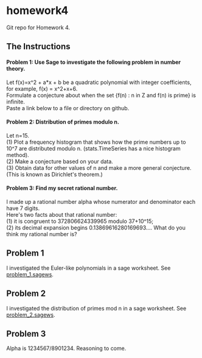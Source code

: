 homework4
=========

Git repo for Homework 4.

## The Instructions

#### Problem 1: Use Sage to investigate the following problem in number theory. 

Let f(x)=x^2 + a*x + b be a quadratic polynomial with integer coefficients, for example, f(x) = x^2+x+6.    
Formulate a conjecture about when the set {f(n) : n in Z and f(n) is prime} is infinite.     
Paste a link below to a file or directory on github.    

#### Problem 2: Distribution of primes modulo n.  

Let n=15.    
(1) Plot a frequency histogram that shows how the prime numbers up to 10^7 are distributed modulo n. (stats.TimeSeries has a nice histogram method).    
(2) Make a conjecture based on your data.    
(3) Obtain data for other values of n and make a more general conjecture. (This is known as Dirichlet's theorem.)    

#### Problem 3: Find my secret rational number.

I made up a rational number alpha whose numerator and denominator each have 7 digits.     
Here's two facts about that rational number:    
(1) it is congruent to 372806624339965 modulo 37+10^15;    
(2) its decimal expansion begins 0.13869616280169693.... What do you think my rational number is?    

## Problem 1

I investigated the Euler-like polynomials in a sage worksheet. See [problem_1.sagews](https://github.com/shannonzylstra/homework4/blob/master/problem_1.sagews).    
    
## Problem 2
    
I investigated the distribution of primes mod n in a sage worksheet. See [problem_2.sagews](https://github.com/shannonzylstra/homework4/blob/master/problem_2.sagews).    
    
## Problem 3
    
Alpha is 1234567/8901234. Reasoning to come.    
